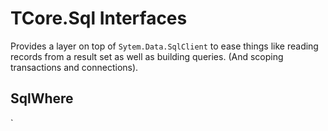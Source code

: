 # TCore.Sql Interfaces
Provides a layer on top of `Sytem.Data.SqlClient` to ease things like reading records from a result set as well as building queries. (And scoping transactions and connections).
## SqlWhere
`
<!--stackedit_data:
eyJoaXN0b3J5IjpbMTc3MjkzNzQ2XX0=
-->